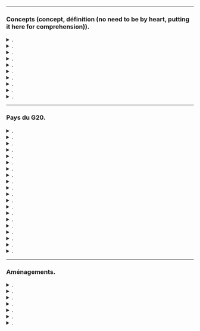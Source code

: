 

---

### Concepts (concept, définition (no need to be by heart, putting it here for comprehension)). 
<details>
<summary>.</summary>
<p> Aménagement Action d'organiser un territoire pour le protéger, le rendre accessible au public ou en exploiter les ressources.</p>
</details>
<details>
<summary>.</summary>
<p> Commercialisation Action de vendre un produit ou un service (développement économique).</p>
</details>
<details>
<summary>.</summary>
<p> Mondialisation Développement de la production et de l'échange de marchandises, d'information et d'argent à l'échelle mondiale.</p>
</details>
<details>
<summary>.</summary>
<p> Multinationale Entreprise qui est présente dans plusieurs pays (Amazon, Google, Microsoft, Apple).</p>
</details>
<details>
<summary>.</summary>
<p> Ressource Richesse d'origine naturelle, minérale ou biologique utilisé par les êtres humain.</p>
</details>
<details>
<summary>.</summary>
<p> Industrialisation Ensemble des transformation économiques et sociales liés à la multiplication des industries.</p>
</details>
<details>
<summary>.</summary>
<p> Concentration Regroupement d'activités économiques ou industrilles dans une zone donnée.</p>
</details>
<details>
<summary>.</summary>
<p> Délocalisation Transfrert d'activités industrielles vers un autre pays ou une région afin de profiter de coûts de productions plus bas</p>
</details>
<details>
<summary>.</summary>
<p> Développement économique Ensemble des changements qui permettent l'amélioration du niveau de vie et la croissance économique d'un pays / ville</p>
</details>
<details>
<summary>.</summary>
<p> Pays atelier Pays possédant des usines d'assemblage qui emploient un main d'oeuvre nombreuse et peu couteuse (Bangladesh, textiles)</p>
</details>


---

### Pays du G20. 
<details>
<summary>.</summary>
<p> Union Européenne</p>
</details>
<details>
<summary>.</summary>
<p> Canada</p>
</details>
<details>
<summary>.</summary>
<p> États-Unis</p>
</details>
<details>
<summary>.</summary>
<p> Mexique</p>
</details>
<details>
<summary>.</summary>
<p> Brésil</p>
</details>
<details>
<summary>.</summary>
<p> Argentine</p>
</details>
<details>
<summary>.</summary>
<p> Allemagne</p>
</details>
<details>
<summary>.</summary>
<p> Royaume-Uni</p>
</details>
<details>
<summary>.</summary>
<p> France</p>
</details>
<details>
<summary>.</summary>
<p> Italie</p>
</details>
<details>
<summary>.</summary>
<p> Turquie</p>
</details>
<details>
<summary>.</summary>
<p> Arabie Saoudite</p>
</details>
<details>
<summary>.</summary>
<p> Afrique du Sud</p>
</details>
<details>
<summary>.</summary>
<p> Russie</p>
</details>
<details>
<summary>.</summary>
<p> Chine</p>
</details>
<details>
<summary>.</summary>
<p> Inde</p>
</details>
<details>
<summary>.</summary>
<p> Japon</p>
</details>
<details>
<summary>.</summary>
<p> Corée du Sud</p>
</details>
<details>
<summary>.</summary>
<p> Indonésie</p>
</details>
<details>
<summary>.</summary>
<p> Australie</p>
</details>


---

### Aménagements. 
<details>
<summary>.</summary>
<p> Zone urbaine</p>
</details>
<details>
<summary>.</summary>
<p> Zone industrielle</p>
</details>
<details>
<summary>.</summary>
<p> Port</p>
</details>
<details>
<summary>.</summary>
<p> Aéroport</p>
</details>
<details>
<summary>.</summary>
<p> Réseau autoroutier</p>
</details>
<details>
<summary>.</summary>
<p> Réseau ferroviaire</p>
</details>
<details>
<summary>.</summary>
<p> Réseau de distribution d'électricité</p>
</details>
